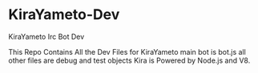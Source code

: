 KiraYameto-Dev
==============

KiraYameto Irc Bot Dev

This Repo Contains All the Dev Files for KiraYameto main bot is bot.js all other files are debug and test objects
Kira is Powered by Node.js and V8.
